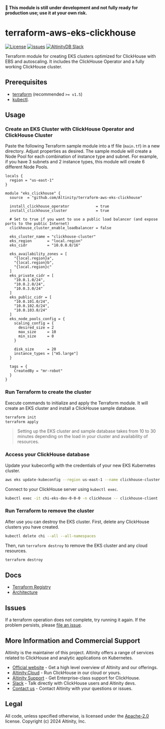 **🚨 This module is still under development and not fully ready for production use; use it at your own risk.**

# terraform-aws-eks-clickhouse

[![License](http://img.shields.io/:license-apache%202.0-brightgreen.svg)](http://www.apache.org/licenses/LICENSE-2.0.html)
[![issues](https://img.shields.io/github/issues/altinity/terraform-aws-eks-clickhouse.svg)](https://github.com/altinity/terraform-aws-eks-clickhouse/issues)
<a href="https://join.slack.com/t/altinitydbworkspace/shared_invite/zt-w6mpotc1-fTz9oYp0VM719DNye9UvrQ">
  <img src="https://img.shields.io/static/v1?logo=slack&logoColor=959DA5&label=Slack&labelColor=333a41&message=join%20conversation&color=3AC358" alt="AltinityDB Slack" />
</a>

Terraform module for creating EKS clusters optimized for ClickHouse with EBS and autoscaling.
It includes the ClickHouse Operator and a fully working ClickHouse cluster.

## Prerequisites

- [terraform](https://developer.hashicorp.com/terraform/tutorials/aws-get-started/install-cli) (recommended `>= v1.5`)
- [kubectl](https://kubernetes.io/docs/tasks/tools/#kubectl).

## Usage
### Create an EKS Cluster with ClickHouse Operator and ClickHouse Cluster

Paste the following Terraform sample module into a tf file (`main.tf`) in a new directory. Adjust properties as desired.
The sample module will create a Node Pool for each combination of instance type and subnet. For example, if you have 3 subnets and 2 instance types, this module will create 6 different Node Pools.

```hcl
locals {
  region = "us-east-1"
}

module "eks_clickhouse" {
  source  = "github.com/Altinity/terraform-aws-eks-clickhouse"

  install_clickhouse_operator            = true
  install_clickhouse_cluster             = true

  # Set to true if you want to use a public load balancer (and expose ports to the public Internet)
  clickhouse_cluster_enable_loadbalancer = false

  eks_cluster_name = "clickhouse-cluster"
  eks_region       = "local.region"
  eks_cidr         = "10.0.0.0/16"

  eks_availability_zones = [
    "{local.region}a",
    "{local.region}b",
    "{local.region}c"
  ]
  eks_private_cidr = [
    "10.0.1.0/24",
    "10.0.2.0/24",
    "10.0.3.0/24"
  ]
  eks_public_cidr = [
    "10.0.101.0/24",
    "10.0.102.0/24",
    "10.0.103.0/24"
  ]
  eks_node_pools_config = {
    scaling_config = {
      desired_size = 2
      max_size     = 10
      min_size     = 0
    }

    disk_size      = 20
    instance_types = ["m5.large"]
  }

  tags = {
    CreatedBy = "mr-robot"
  }
}
```

### Run Terraform to create the cluster

Execute commands to initialize and apply the Terraform module. It will create an EKS cluster and install a ClickHouse sample database.

```sh
terraform init
terraform apply
```

> Setting up the EKS cluster and sample database takes from 10 to 30 minutes depending on the load in your cluster and availability of resources.

### Access your ClickHouse database
Update your kubeconfig with the credentials of your new EKS Kubernetes cluster.
```sh
aws eks update-kubeconfig --region us-east-1 --name clickhouse-cluster
```

Connect to your ClickHouse server using `kubectl exec`.
```sh
kubectl exec -it chi-eks-dev-0-0-0 -n clickhouse -- clickhouse-client
```

### Run Terraform to remove the cluster
After use you can destroy the EKS cluster. First, delete any ClickHouse clusters you have created.
```sh
kubectl delete chi --all --all-namespaces
```

Then, run `terraform destroy` to remove the EKS cluster and any cloud resources.
```sh
terraform destroy
```

## Docs
- [Terraform Registry](https://registry.terraform.io/modules/Altinity/eks-clickhouse/aws/latest)
- [Architecture](https://github.com/Altinity/terraform-aws-eks-clickhouse/tree/master/docs)

## Issues
If a terraform operation does not complete, try running it again. If the problem persists, please [file an issue](https://github.com/Altinity/terraform-aws-eks-clickhouse/issues).

## More Information and Commercial Support
Altinity is the maintainer of this project. Altinity offers a range of
services related to ClickHouse and analytic applications on Kubernetes.

- [Official website](https://altinity.com/) - Get a high level overview of Altinity and our offerings.
- [Altinity.Cloud](https://altinity.com/cloud-database/) - Run ClickHouse in our cloud or yours.
- [Altinity Support](https://altinity.com/support/) - Get Enterprise-class support for ClickHouse.
- [Slack](https://altinitydbworkspace.slack.com/join/shared_invite/zt-w6mpotc1-fTz9oYp0VM719DNye9UvrQ) - Talk directly with ClickHouse users and Altinity devs.
- [Contact us](https://hubs.la/Q020sH3Z0) - Contact Altinity with your questions or issues.

## Legal
All code, unless specified otherwise, is licensed under the [Apache-2.0](LICENSE) license.
Copyright (c) 2024 Altinity, Inc.
